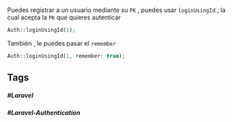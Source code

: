 
Puedes registrar a un usuario mediante su `PK` , puedes usar `loginUsingId` , la cual acepta la `PK` que quieres autenticar

```php
Auth::loginUsingId(1);
```

También , le puedes pasar el `remember` 

```php
Auth::loginUsingId(1, remember: true);
```
## Tags

##### #Laravel
##### #Laravel-Authentication